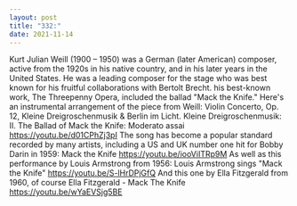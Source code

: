 ```yaml
---
layout: post
title: "332:"
date: 2021-11-14
---
```


Kurt Julian Weill (1900 – 1950) was a German (later American) composer, active from the 1920s in his native country, and in his later years in the United States. He was a leading composer for the stage who was best known for his fruitful collaborations with Bertolt Brecht. his best-known work, The Threepenny Opera, included the ballad "Mack the Knife." Here's an instrumental arrangement of the piece from Weill: Violin Concerto, Op. 12, Kleine Dreigroschenmusik & Berlin im Licht.
 Kleine Dreigroschenmusik: II. The Ballad of Mack the Knife: Moderato assai
https://youtu.be/d01CPhZj3pI The song has become a popular standard recorded by many artists, including a US and UK number one hit for Bobby Darin in 1959:
 Mack the Knife
https://youtu.be/iooViITRp9M 
As well as this performance by Louis Armstrong from 1956:
 Louis Armstrong sings "Mack the Knife"
https://youtu.be/S-lHrDPjGfQ 
And this one by Ella Fitzgerald from 1960, of course
 Ella Fitzgerald - Mack The Knife
https://youtu.be/wYaEVSjg5BE
